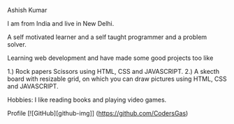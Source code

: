 Ashish Kumar

I am from India and live in New Delhi.

A self motivated learner and a self taught programmer and a problem solver. 

Learning web development and have made some good projects too like

1.) Rock papers Scissors using HTML, CSS and JAVASCRIPT.
2.) A skecth board with resizable grid, on which you can draw pictures using HTML,
    CSS and JAVASCRIPT.

Hobbies:
I like reading books and playing video games.

Profile
[![GitHub][github-img]] (https://github.com/CodersGas)

